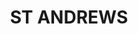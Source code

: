 ---
lastmod: '2025-04-06T06:05:20+00:00'
latitude: -34.027283
layout: suburb
longitude: 150.842258
postcode: '2566'
state: NSW
title: ST ANDREWS
url: /nsw/st-andrews/
---